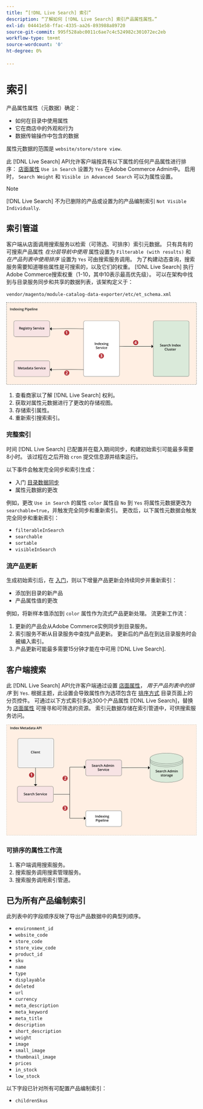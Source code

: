 ```yaml
---
title: ”[!DNL Live Search] 索引”
description: “了解如何 [!DNL Live Search] 索引产品属性属性。”
exl-id: 04441e58-ffac-4335-aa26-893988a89720
source-git-commit: 995f528abc0011c6ae7c4c524982c301072ec2eb
workflow-type: tm+mt
source-wordcount: '0'
ht-degree: 0%

---
```


# 索引

产品属性属性（元数据）确定：

* 如何在目录中使用属性
* 它在商店中的外观和行为
* 数据传输操作中包含的数据

属性元数据的范围是 `website/store/store view`.

此 [!DNL Live Search] API允许客户端按具有以下属性的任何产品属性进行排序： [店面属性](https://experienceleague.adobe.com/docs/commerce-admin/catalog/product-attributes/product-attributes.html) `Use in Search` 设置为 `Yes` 在Adobe Commerce Admin中。 启用时， `Search Weight` 和 `Visible in Advanced Search` 可以为属性设置。

>[!NOTE]
>
>[!DNL Live Search] 不为已删除的产品或设置为的产品编制索引 `Not Visible Individually`.

## 索引管道

客户端从店面调用搜索服务以检索（可筛选、可排序）索引元数据。 只有具有的可搜索产品属性 *在分层导航中使用* 属性设置为 `Filterable (with results)` 和 *在产品列表中使用排序* 设置为 `Yes` 可由搜索服务调用。
为了构建动态查询，搜索服务需要知道哪些属性是可搜索的，以及它们的权重。 [!DNL Live Search] 执行Adobe Commerce搜索权重（1-10，其中10表示最高优先级）。 可以在架构中找到与目录服务同步和共享的数据列表，该架构定义于：

`vendor/magento/module-catalog-data-exporter/etc/et_schema.xml`

![[!DNL Live Search] 索引客户端搜索图](assets/indexing-pipeline.svg)

1. 查看商家以了解 [!DNL Live Search] 权利。
1. 获取对属性元数据进行了更改的存储视图。
1. 存储索引属性。
1. 重新索引搜索索引。

### 完整索引

时间 [!DNL Live Search] 已配置并在载入期间同步，构建初始索引可能最多需要8小时。 该过程在之后开始 `cron` 提交信息源并结束运行。

以下事件会触发完全同步和索引生成：

* 入门 [目录数据同步](install.md#synchronize-catalog-data)
* 属性元数据的更改

例如，更改 `Use in Search` 的属性 `color` 属性自 `No` 到 `Yes` 将属性元数据更改为 `searchable=true`，并触发完全同步和重新索引。 更改后，以下属性元数据会触发完全同步和重新索引：

* `filterableInSearch`
* `searchable`
* `sortable`
* `visibleInSearch`

### 流产品更新

生成初始索引后，在 [入门](install.md#synchronize-catalog-data)，则以下增量产品更新会持续同步并重新索引：

* 添加到目录的新产品
* 产品属性值的更改

例如，将新样本值添加到 `color` 属性作为流式产品更新处理。
流更新工作流：

1. 更新的产品会从Adobe Commerce实例同步到目录服务。
1. 索引服务不断从目录服务中查找产品更新。 更新后的产品在到达目录服务时会被编入索引。
1. 产品更新可能最多需要15分钟才能在中可用 [!DNL Live Search].

## 客户端搜索

此 [!DNL Live Search] API允许客户端通过设置 [店面属性](https://experienceleague.adobe.com/docs/commerce-admin/catalog/product-attributes/product-attributes.html)， *用于产品列表中的排序* 到 `Yes`. 根据主题，此设置会导致属性作为选项包含在 [排序方式](https://experienceleague.adobe.com/docs/commerce-admin/catalog/catalog/navigation/navigation.html) 目录页面上的分页控件。 可通过以下方式索引多达300个产品属性 [!DNL Live Search]，替换为 [店面属性](https://experienceleague.adobe.com/docs/commerce-admin/catalog/product-attributes/product-attributes.html) 可搜寻和可筛选的资源。
索引元数据存储在索引管道中，可供搜索服务访问。

![[!DNL Live Search] 索引元数据API图](assets/index-metadata-api.svg)

### 可排序的属性工作流

1. 客户端调用搜索服务。
1. 搜索服务调用搜索管理服务。
1. 搜索服务调用索引管道。

## 已为所有产品编制索引

此列表中的字段顺序反映了导出产品数据中的典型列顺序。

* `environment_id`
* `website_code`
* `store_code`
* `store_view_code`
* `product_id`
* `sku`
* `name`
* `type`
* `displayable`
* `deleted`
* `url`
* `currency`
* `meta_description`
* `meta_keyword`
* `meta_title`
* `description`
* `short_description`
* `weight`
* `image`
* `small_image`
* `thumbnail_image`
* `prices`
* `in_stock`
* `low_stock`

以下字段已针对所有可配置产品编制索引：

* `childrenSkus`
